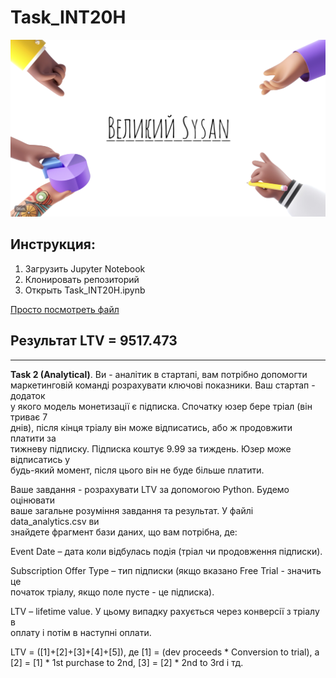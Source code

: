 # Task_INT20H

![Logo](https://github.com/pashaboyko/Task_INT20H/blob/main/ВеликийSysan.png)

## Инструкция:

1. Загрузить Jupyter Notebook 
1. Клонировать репозиторий 
1. Открыть Task_INT20H.ipynb

[Просто посмотреть файл](https://github.com/pashaboyko/Task_INT20H/blob/main/Task_INT20H.ipynb)

## Результат LTV = 9517.473

----

**Task 2 (Analytical)**. Ви - аналітик в стартапі, вам потрібно допомогти <br>
маркетинговій команді розрахувати ключові показники. Ваш стартап - додаток<br>
у якого модель монетизації є підписка. Спочатку юзер бере тріал (він триває 7<br>
днів), після кінця тріалу він може відписатись, або ж продовжити платити за<br>
тижневу підписку. Підписка коштує 9.99 за тиждень. Юзер може відписатись у<br>
будь-який момент, після цього він не буде більше платити.<br>

Ваше завдання - розрахувати LTV за допомогою Python. Будемо оцінювати<br>
ваше загальне розуміння завдання та результат. У файлі data_analytics.csv ви<br>
знайдете фрагмент бази даних, що вам потрібна, де:<br>

Event Date – дата коли відбулась подія (тріал чи продовження підписки).<br>

Subscription Offer Type – тип підписки (якщо вказано Free Trial - значить це<br>
початок тріалу, якщо поле пусте - це підписка).<br>

LTV – lifetime value. У цьому випадку рахується через конверсії з тріалу в<br>
оплату і потім в наступні оплати. <br>

LTV = ([1]+[2]+[3]+[4]+[5]), де [1] = (dev proceeds * Conversion to trial), а [2] = [1] * 1st
purchase to 2nd, [3] = [2] * 2nd to 3rd і тд.<br>

